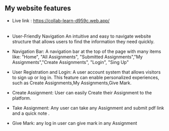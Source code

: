 ## My website features
- Live link : https://collab-learn-d959c.web.app/
###### 


- User-Friendly Navigation An intuitive and easy to navigate website structure that allows users to find the information they need quickly.

- Navigation Bar: A navigation bar at the top of the page with many items like: "Home", "All Assignments", "Submitted Assignments","My Assignments","Create Assignments", "Login", "Sing Up"

- User Registration and Login: A user account system that allows visitors to sign up or log in. This feature can enable personalized experiences, such as Create Assignments,My Assignments,Give Mark.

- Create Assignment: User can easily Create their Assignment to the platform.

- Take Assignment: Any user can take any Assignment and submit pdf link and a quick note .
- Give Mark: any log in user can give mark in any Assignment 



